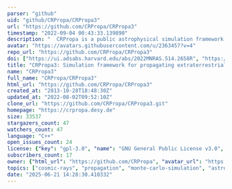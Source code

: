 ```yaml
---
parser: "github"
uid: "github/CRPropa/CRPropa3"
url: "https://github.com/CRPropa/CRPropa3"
timestamp: "2022-09-04 00:43:33.139890"
description: "  CRPropa is a public astrophysical simulation framework for propagating extraterrestrial ultra-high energy particles.   https://crpropa.github.io/CRPropa3/"
avatar: "https://avatars.githubusercontent.com/u/2363457?v=4"
repo_url: "https://github.com/CRPropa/CRPropa3"
doi: ["https://ui.adsabs.harvard.edu/abs/2022MNRAS.514.2658R", "https://ui.adsabs.harvard.edu/abs/2022arXiv220800107A", "https://ui.adsabs.harvard.edu/abs/2022ascl.soft08016A/abstract"]
title: "CRPropa3: Simulation framework for propagating extraterrestrial ultra-high energy particles"
name: "CRPropa3"
full_name: "CRPropa/CRPropa3"
html_url: "https://github.com/CRPropa/CRPropa3"
created_at: "2013-10-28T18:48:30Z"
updated_at: "2022-08-02T09:52:10Z"
clone_url: "https://github.com/CRPropa/CRPropa3.git"
homepage: "https://crpropa.desy.de"
size: 33537
stargazers_count: 47
watchers_count: 47
language: "C++"
open_issues_count: 24
license: {"key": "gpl-3.0", "name": "GNU General Public License v3.0", "spdx_id": "GPL-3.0", "url": "https://api.github.com/licenses/gpl-3.0", "node_id": "MDc6TGljZW5zZTk="}
subscribers_count: 17
owner: {"html_url": "https://github.com/CRPropa", "avatar_url": "https://avatars.githubusercontent.com/u/2363457?v=4", "login": "CRPropa", "type": "Organization"}
topics: ["cosmic-rays", "propagation", "monte-carlo-simulation", "astroparticle-physics"]
date: "2025-06-21 14:28:30.410332"
---
```

